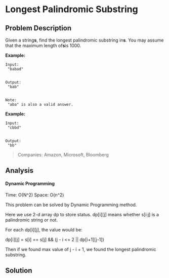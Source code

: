 # Longest Palindromic Substring

## Problem Description

Given a string**s**, find the longest palindromic substring in**s**. You may assume that the maximum length of**s**is 1000.

**Example:**

```
Input:
 "babad"


Output:
 "bab"


Note:
 "aba" is also a valid answer.
```

**Example:**

```
Input:
 "cbbd"


Output:
 "bb"
```

> Companies: Amazon, Microsoft, Bloomberg

## Analysis

#### Dynamic Programming

Time: O\(N^2\) Space: O\(n^2\)

This problem can be solved by Dynamic Programming method.

Here we use 2-d array dp to store status. dp\[i\]\[j\] means whether s\[i:j\] is a palindromic string or not.

For each dp\[i\]\[j\], the value would be:

dp\[i\]\[j\] = s\[i\] == s\[j\] && \(j - i &lt;= 2 \|\| dp\[i+1\]\[j-1\]\)

Then if we found max value of j - i + 1, we found the longest palindromic substring.

## Solution





